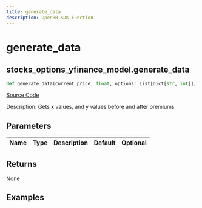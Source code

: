 ```yaml
---
title: generate_data
description: OpenBB SDK Function
---
```


# generate_data

## stocks_options_yfinance_model.generate_data

```python title='openbb_terminal/stocks/options/yfinance_model.py'
def generate_data(current_price: float, options: List[Dict[str, int]], underlying: int) -> None:
```
[Source Code](https://github.com/OpenBB-finance/OpenBBTerminal/tree/main/openbb_terminal/stocks/options/yfinance_model.py#L241)

Description: Gets x values, and y values before and after premiums

## Parameters

| Name | Type | Description | Default | Optional |
| ---- | ---- | ----------- | ------- | -------- |

## Returns

None

## Examples

